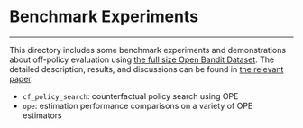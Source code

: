 # Benchmark Experiments
---
This directory includes some benchmark experiments and demonstrations about off-policy evaluation using [the full size Open Bandit Dataset](https://research.zozo.com/data.html). The detailed description, results, and discussions can be found in [the relevant paper](https://arxiv.org/abs/2008.07146).

- `cf_policy_search`: counterfactual policy search using OPE
- `ope`: estimation performance comparisons on a variety of OPE estimators
